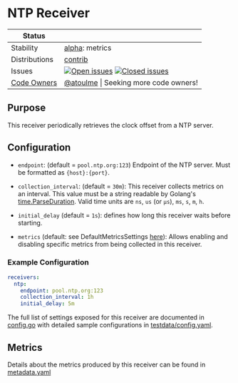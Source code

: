 # NTP Receiver

<!-- status autogenerated section -->
| Status        |           |
| ------------- |-----------|
| Stability     | [alpha]: metrics   |
| Distributions | [contrib] |
| Issues        | [![Open issues](https://img.shields.io/github/issues-search/open-telemetry/opentelemetry-collector-contrib?query=is%3Aissue%20is%3Aopen%20label%3Areceiver%2Fntp%20&label=open&color=orange&logo=opentelemetry)](https://github.com/open-telemetry/opentelemetry-collector-contrib/issues?q=is%3Aopen+is%3Aissue+label%3Areceiver%2Fntp) [![Closed issues](https://img.shields.io/github/issues-search/open-telemetry/opentelemetry-collector-contrib?query=is%3Aissue%20is%3Aclosed%20label%3Areceiver%2Fntp%20&label=closed&color=blue&logo=opentelemetry)](https://github.com/open-telemetry/opentelemetry-collector-contrib/issues?q=is%3Aclosed+is%3Aissue+label%3Areceiver%2Fntp) |
| [Code Owners](https://github.com/open-telemetry/opentelemetry-collector-contrib/blob/main/CONTRIBUTING.md#becoming-a-code-owner)    | [@atoulme](https://www.github.com/atoulme) \| Seeking more code owners! |

[alpha]: https://github.com/open-telemetry/opentelemetry-collector/blob/main/docs/component-stability.md#alpha
[contrib]: https://github.com/open-telemetry/opentelemetry-collector-releases/tree/main/distributions/otelcol-contrib
<!-- end autogenerated section -->

## Purpose

This receiver periodically retrieves the clock offset from a NTP server.

## Configuration

- `endpoint`: (default = `pool.ntp.org:123`) Endpoint of the NTP server. Must be formatted as `{host}:{port}`. 

- `collection_interval`: (default = `30m`): This receiver collects metrics on an interval. This value must be a string readable by Golang's [time.ParseDuration](https://pkg.go.dev/time#ParseDuration). Valid time units are `ns`, `us` (or `µs`), `ms`, `s`, `m`, `h`.

- `initial_delay` (default = `1s`): defines how long this receiver waits before starting.

- `metrics` (default: see DefaultMetricsSettings [here](./internal/metadata/generated_metrics.go)): Allows enabling and disabling specific metrics from being collected in this receiver.

### Example Configuration

```yaml
receivers:
  ntp:
    endpoint: pool.ntp.org:123
    collection_interval: 1h
    initial_delay: 5m
```

The full list of settings exposed for this receiver are documented in [config.go](./config.go) with detailed sample configurations in [testdata/config.yaml](./internal/metadata/testdata/config.yaml).

## Metrics

Details about the metrics produced by this receiver can be found in [metadata.yaml](./metadata.yaml)

